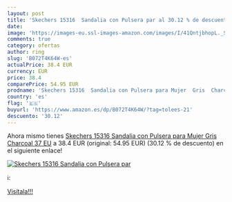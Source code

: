 ```yaml
---
layout: post
title: 'Skechers 15316  Sandalia con Pulsera par al 30.12 % de descuento'
date: 
image: 'https://images-eu.ssl-images-amazon.com/images/I/41QntjbhopL._SL200_.jpg'
comments: true
category: ofertas
author: ring
slug: 'B072T4K64W-es'
actualPrice: 38.4 EUR
currency: EUR
price: 38.4
comparePrice: 54.95 EUR
prodname: 'Skechers 15316  Sandalia con Pulsera para Mujer  Gris  Charcoal   37 EU'
country: 'es'
flag: '🇪🇸'
buyurl: 'https://www.amazon.es/dp/B072T4K64W/?tag=tolees-21'
descuento: '30.12'
---
```


Ahora mismo tienes [Skechers 15316  Sandalia con Pulsera para Mujer  Gris  Charcoal   37 EU](https://www.amazon.es/dp/B072T4K64W/?tag=tolees-21) a 38.4 EUR (original: 54.95 EUR) (30.12 %  de descuento) en el siguiente enlace!

[![Skechers 15316  Sandalia con Pulsera par](https://images-eu.ssl-images-amazon.com/images/I/41QntjbhopL._SL200_.jpg)](https://www.amazon.es/dp/B072T4K64W/?tag=tolees-21)

ℹ️:


[Visítala!!!](https://www.amazon.es/dp/B072T4K64W/?tag=tolees-21)
